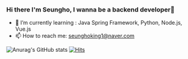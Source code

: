 ### Hi there I'm Seungho, I wanna be a backend developer👋

- 🌱 I’m currently learning : Java Spring Framework, Python, Node.js, Vue.js
- 📫 How to reach me: seunghoking1@naver.com

![Anurag's GitHub stats](https://github-readme-stats.vercel.app/api?username=seunghoking&show_icons=true&theme=tokyonight)
[![Hits](https://hits.seeyoufarm.com/api/count/incr/badge.svg?url=https%3A%2F%2Fgithub.com%2Fseunghoking&count_bg=%2379C83D&title_bg=%23555555&icon=&icon_color=%23E7E7E7&title=hits&edge_flat=false)](https://hits.seeyoufarm.com)
